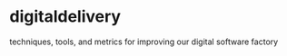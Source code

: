digitaldelivery
===============

techniques, tools, and metrics for improving our digital software factory
